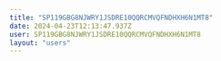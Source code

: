 ```yaml
---
title: "SP119GBG8NJWRY1JSDRE10QQRCMVQFNDHXH6N1MT8"
date: 2024-04-23T12:13:47.937Z
user: SP119GBG8NJWRY1JSDRE10QQRCMVQFNDHXH6N1MT8
layout: "users"
---
```

    